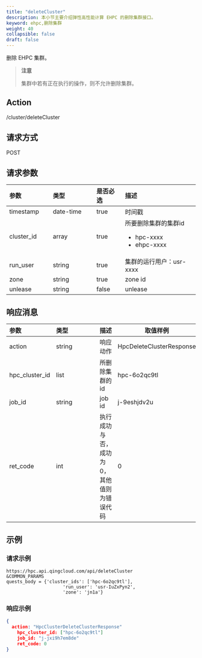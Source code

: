 ```yaml
---
title: "deleteCluster"
description: 本小节主要介绍弹性高性能计算 EHPC 的删除集群接口。 
keyword: ehpc,删除集群
weight: 40
collapsible: false
draft: false
---
```


删除 EHPC 集群。

> **注意**
>
> 集群中若有正在执行的操作，则不允许删除集群。

## Action

/cluster/deleteCluster

## 请求方式

POST

## 请求参数

| <span style="display:inline-block;width:100px">参数</span> | <span style="display:inline-block;width:100px">类型</span> | 是否必选 | 描述                                                         |
| :--------------------------------------------------------- | :--------------------------------------------------------- | :------- | :----------------------------------------------------------- |
| timestamp                                                  | date-time                                                  | true     | 时间戳                                                       |
| cluster_id                                                 | array                                                      | true     | 所要删除集群的集群id<ul><li>  hpc-xxxx</li><li>ehpc-xxxx</li></ul> |
| run_user                                                   | string                                                     | true     | 集群的运行用户：usr-xxxx                                     |
| zone                                                       | string                                                     | true     | zone id                                                      |
| unlease                                                    | string                                                     | false    | unlease                                                      |

## 响应消息

| <span style="display:inline-block;width:100px">参数</span> | <span style="display:inline-block;width:100px">类型</span> | 描述                                       | 取值样例                 |
| :--------------------------------------------------------- | :--------------------------------------------------------- | :----------------------------------------- | ------------------------ |
| action                                                     | string                                                     | 响应动作                                   | HpcDeleteClusterResponse |
| hpc_cluster_id                                             | list                                                       | 所删除集群的 id                            | hpc-6o2qc9tl             |
| job_id                                                     | string                                                     | job id                                     | j-9eshjdv2u              |
| ret_code                                                   | int                                                        | 执行成功与否，成功为 0，其他值则为错误代码 | 0                        |

## 示例

### 请求示例

```url
https://hpc.api.qingcloud.com/api/deleteCluster
&COMMON_PARAMS
quests_body = {'cluster_ids': ['hpc-6o2qc9tl'],
                     'run_user': 'usr-IuZxPyn2',
                     'zone': 'jn1a'}
```

### 响应示例

```json
{
  action: "HpcClusterDeleteClusterResponse"
	hpc_cluster_id: ["hpc-6o2qc9tl"]
	job_id: "j-jxi9h7em8de"
	ret_code: 0
}
```
